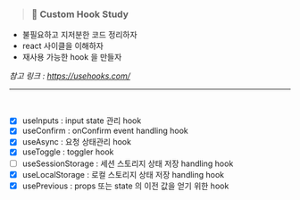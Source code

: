 > ### **📝 Custom Hook Study**

- 불필요하고 지저분한 코드 정리하자
- react 사이클을 이해하자
- 재사용 가능한 hook 을 만들자

_참고 링크 : <https://usehooks.com/>_

---

<br />

- [x] useInputs : input state 관리 hook
- [x] useConfirm : onConfirm event handling hook
- [x] useAsync : 요청 상태관리 hook
- [x] useToggle : toggler hook
- [ ] useSessionStorage : 세션 스토리지 상태 저장 handling hook
- [x] useLocalStorage : 로컬 스토리지 상태 저장 handling hook
- [x] usePrevious : props 또는 state 의 이전 값을 얻기 위한 hook
